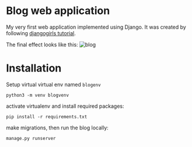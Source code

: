# Blog web application

My very first web application implemented using Django. It was created by 
following [djangogirls tutorial](https://tutorial.djangogirls.org/en/).

The final effect looks like this:
![blog](https://tutorial.djangogirls.org/en/images/application.png)

# Installation
Setup virtual virtual env named `blogenv`
```
python3 -m venv blogvenv
```

activate virtualenv and install required packages:
```
pip install -r requirements.txt
```

make migrations, then run the blog locally:
```
manage.py runserver
```


